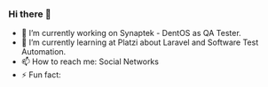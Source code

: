 ### Hi there 👋

- 🔭 I’m currently working on Synaptek - DentOS as QA Tester.
- 🌱 I’m currently learning at Platzi about Laravel and Software Test Automation.
- 📫 How to reach me: Social Networks
- ⚡ Fun fact: 
